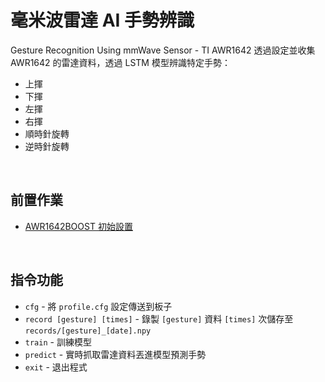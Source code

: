 # 毫米波雷達 AI 手勢辨識

Gesture Recognition Using mmWave Sensor - TI AWR1642
透過設定並收集 AWR1642 的雷達資料，透過 LSTM 模型辨識特定手勢：
- 上揮
- 下揮
- 左揮
- 右揮
- 順時針旋轉
- 逆時針旋轉

<br>

## 前置作業

- [AWR1642BOOST 初始設置](https://gist.github.com/zyx1121/0756055fa9138aec81617501e2e5f263)

<br>

## 指令功能

- `cfg` - 將 `profile.cfg` 設定傳送到板子
- `record [gesture] [times]` - 錄製 `[gesture]` 資料 `[times]` 次儲存至 `records/[gesture]_[date].npy`
- `train` - 訓練模型
- `predict` - 實時抓取雷達資料丟進模型預測手勢
- `exit` - 退出程式
